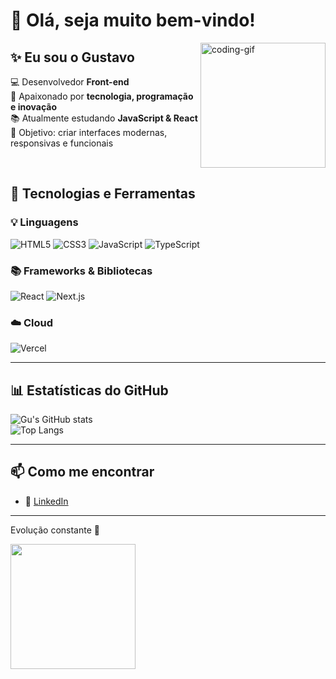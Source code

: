 # 👋 Olá, seja muito bem-vindo!  

<img align="right" alt="coding-gif" height="200" src="https://media.giphy.com/media/qgQUggAC3Pfv687qPC/giphy.gif" />


## ✨ Eu sou o Gustavo
💻 Desenvolvedor **Front-end**  
🚀 Apaixonado por **tecnologia, programação e inovação**  
📚 Atualmente estudando **JavaScript & React**  
🎯 Objetivo: criar interfaces modernas, responsivas e funcionais  

<br>


## 🚀 Tecnologias e Ferramentas  

<div align="start">

### 💡 Linguagens
![HTML5](https://img.shields.io/badge/-HTML5-E34F26?logo=html5&logoColor=fff&style=for-the-badge)
![CSS3](https://img.shields.io/badge/-CSS3-1572B6?logo=css3&logoColor=fff&style=for-the-badge)
![JavaScript](https://img.shields.io/badge/-JavaScript-F7DF1E?logo=javascript&logoColor=000&style=for-the-badge)
![TypeScript](https://img.shields.io/badge/-TypeScript-3178C6?logo=typescript&logoColor=fff&style=for-the-badge)


### 📚 Frameworks & Bibliotecas
![React](https://img.shields.io/badge/-React-61DAFB?logo=react&logoColor=000&style=for-the-badge)
![Next.js](https://img.shields.io/badge/-Next.js-000000?logo=nextdotjs&logoColor=fff&style=for-the-badge)

### ☁️ Cloud
![Vercel](https://img.shields.io/badge/-Vercel-000000?logo=vercel&logoColor=fff&style=for-the-badge)

</div>

<hr style="clear:both"/>

## 📊 Estatísticas do GitHub  

<div align="start">

![Gu's GitHub stats](https://github-readme-stats.vercel.app/api?username=Gu-Fernandes&show_icons=true&theme=dracula&hide_border=true&border_radius=12)  
![Top Langs](https://github-readme-stats.vercel.app/api/top-langs/?username=Gu-Fernandes&layout=compact&theme=dracula&hide_border=true&border_radius=12)

</div>

<hr style="clear:both"/>

## 📫 Como me encontrar  

- 💼 [LinkedIn](https://linkedin.com/in/SEU-LINK)  

<hr style="clear:both"/>

<div align="start">

Evolução constante 🚀  

<img src="https://media0.giphy.com/media/v1.Y2lkPTc5MGI3NjExN2k4ZWlxM3Z3cjQ5Y3ZkOGRnZXgxdWg4d3Ewc3ZtMDVvN2txNXJzaSZlcD12MV9pbnRlcm5hbF9naWZfYnlfaWQmY3Q9Zw/QEMfBsYMMamg92oG2w/giphy.gif" width="200">

</div>
